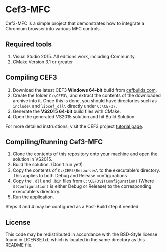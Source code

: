 # Cef3-MFC

Cef3-MFC is a simple project that demonstrates how to integrate a Chromium browser into various MFC controls.

## Required tools
1. Visual Studio 2015. All editions work, including Community. 
2. CMake Version 3.1 or greater

## Compiling CEF3 
1. Download the latest CEF3 **Windows 64-bit** build from [cefbuilds.com](https://www.cefbuilds.com/).
2. Create the folder `C:\CEF3\`, and extract the contents of the downloaded archive into it. Once this is done, you should have directories such as `include\` and `libcef_dll\` directly under `C:\CEF3\`.
3. Generate the **VS2015 64-bit** build files with CMake.
4. Open the generated VS2015 solution and hit Build Solution.

For more detailed instructions, visit the CEF3 project [tutorial page](https://bitbucket.org/chromiumembedded/cef/wiki/Tutorial.md).  

## Compiling/Running Cef3-MFC
1. Clone the contents of this repository onto your machine and open the solution in VS2015.
2. Build the solution. (Don't run yet!)
3. Copy the contents of `C:\CEF3\Resources\` to the executable's directory. This applies to both Debug and Release configurations
4. Copy the `.dll` and `.bin` files from `C:\CEF3\$(Configuration)` (Where `$(Configuration)` is either Debug or Release) to the corresponding executable's directory.
5. Run the application.

Steps 3 and 4 may be configured as a Post-Build step if needed.

## License
This code may be redistributed in accordance with the BSD-Style license found in LICENSE.txt, which is located in the same directory as this README file.